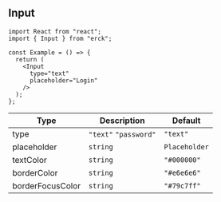 ## Input
```tsx
import React from "react";
import { Input } from "erck";

const Example = () => {
  return (
    <Input 
      type="text" 
      placeholder="Login"
    />
  );
};
```
| Type | Description | Default |
| ------------- | ------------- | ------------- |
| type  | `"text"` `"password"`  | `"text"` |
| placeholder  | `string`  | `Placeholder` |
| textColor | `string` | `"#000000"` |
| borderColor | `string` | `"#e6e6e6"` |
| borderFocusColor | `string` | `"#79c7ff"` |
